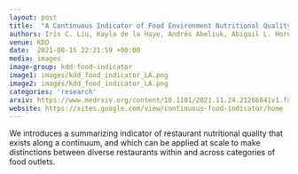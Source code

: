 ```yaml
---
layout: post
title:  "A Continuous Indicator of Food Environment Nutritional Quality"
authors: Iris C. Liu, Kayla de la Haye, Andrés Abeliuk, Abigail L. Horn
venue: KDD
date:  2021-08-15 22:21:59 +00:00
media: images
image-group: kdd-food-indicator
image1: images/kdd_food_indicator_LA.png
image2: images/kdd_food_indicator_LA.png
categories: 'research'
arxiv: https://www.medrxiv.org/content/10.1101/2021.11.24.21266841v1.full
website: https://sites.google.com/view/continuous-food-indicator/home
---
```


We introduces a summarizing indicator of restaurant nutritional quality that exists along a continuum, and which can be applied at scale to make distinctions between diverse restaurants within and across categories of food outlets.